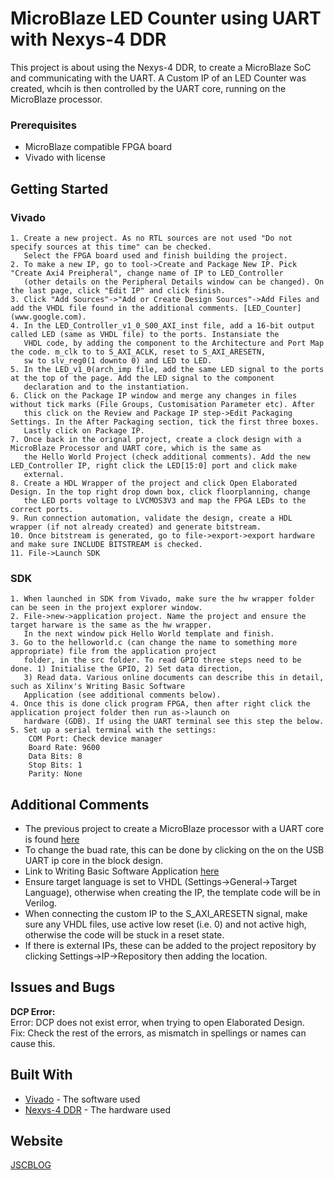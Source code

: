 # MicroBlaze LED Counter using UART with Nexys-4 DDR

This project is about using the Nexys-4 DDR, to create a MicroBlaze SoC and communicating with the UART. A Custom IP of an LED
Counter was created, whcih is then controlled by the UART core, running on the MicroBlaze processor. 

### Prerequisites

* MicroBlaze compatible FPGA board
* Vivado with license

## Getting Started

### Vivado

```
1. Create a new project. As no RTL sources are not used "Do not specify sources at this time" can be checked.
   Select the FPGA board used and finish building the project.
2. To make a new IP, go to tool->Create and Package New IP. Pick "Create Axi4 Preipheral", change name of IP to LED_Controller
   (other details on the Peripheral Details window can be changed). On the last page, click "Edit IP" and click finish.
3. Click "Add Sources"->"Add or Create Design Sources"->Add Files and add the VHDL file found in the additional comments. [LED_Counter](www.google.com).
4. In the LED_Controller_v1_0_S00_AXI_inst file, add a 16-bit output called LED (same as VHDL file) to the ports. Instansiate the
   VHDL code, by adding the component to the Architecture and Port Map the code. m_clk to to S_AXI_ACLK, reset to S_AXI_ARESETN,
   sw to slv_reg0(1 downto 0) and LED to LED.
5. In the LED_v1_0(arch_imp file, add the same LED signal to the ports at the top of the page. Add the LED signal to the component
   declaration and to the instantiation.
6. Click on the Package IP window and merge any changes in files without tick marks (File Groups, Customisation Parameter etc). After
   this click on the Review and Package IP step->Edit Packaging Settings. In the After Packaging section, tick the first three boxes.
   Lastly click on Package IP.
7. Once back in the orignal project, create a clock design with a MicroBlaze Processor and UART core, which is the same as 
   the Hello World Project (check additional comments). Add the new LED_Controller IP, right click the LED[15:0] port and click make
   external.
8. Create a HDL Wrapper of the project and click Open Elaborated Design. In the top right drop down box, click floorplanning, change
   the LED ports voltage to LVCMOS3V3 and map the FPGA LEDs to the correct ports.
9. Run connection automation, validate the design, create a HDL wrapper (if not already created) and generate bitstream.
10. Once bitstream is generated, go to file->export->export hardware and make sure INCLUDE BITSTREAM is checked.
11. File->Launch SDK
```

### SDK

```
1. When launched in SDK from Vivado, make sure the hw wrapper folder can be seen in the projext explorer window.
2. File->new->application project. Name the project and ensure the target harware is the same as the hw wrapper.
   In the next window pick Hello World template and finish.
3. Go to the helloworld.c (can change the name to something more appropriate) file from the application project 
   folder, in the src folder. To read GPIO three steps need to be done. 1) Initialise the GPIO, 2) Set data direction,
   3) Read data. Various online documents can describe this in detail, such as Xilinx's Writing Basic Software
   Application (see additional comments below).
4. Once this is done click program FPGA, then after right click the application project folder then run as->launch on 
   hardware (GDB). If using the UART terminal see this step the below.
5. Set up a serial terminal with the settings:
	COM Port: Check device manager
	Board Rate: 9600
	Data Bits: 8
	Stop Bits: 1
	Parity: None
```

## Additional Comments

- The previous project to create a MicroBlaze processor with a UART core is found [here](https://github.com/JSCBLOG/Microblaze_Hello_World)
- To change the buad rate, this can be done by clicking on the on the USB UART ip core in the block design.
- Link to Writing Basic Software Application [here](https://github.com/JSCBLOG/MicroBlaze_GPIO/blob/master/Writing%20Basic%20Software%20Application.pdf)
- Ensure target language is set to VHDL (Settings->General->Target Language), otherwise when creating the IP, the template
  code will be in Verilog.
- When connecting the custom IP to the S_AXI_ARESETN signal, make sure any VHDL files, use active low reset (i.e. 0) and not active
  high, otherwise the code will be stuck in a reset state.
- If there is external IPs, these can be added to the project repository by clicking Settings->IP->Repository then adding the location.
## Issues and Bugs

**DCP Error:**<br/>
	Error: DCP does not exist error, when trying to open Elaborated Design. <br/>
	Fix: Check the rest of the errors, as mismatch in spellings or names can cause this.

## Built With

* [Vivado](https://www.xilinx.com/products/design-tools/vivado.html) - The software used
* [Nexys-4 DDR](https://store.digilentinc.com/nexys-4-artix-7-fpga-trainer-board-limited-time-see-nexys4-ddr/) - The hardware used

## Website

[JSCBLOG](http://jscblog.com/)



